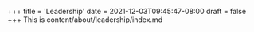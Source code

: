 +++
title = 'Leadership'
date = 2021-12-03T09:45:47-08:00
draft = false
+++
This is content/about/leadership/index.md
